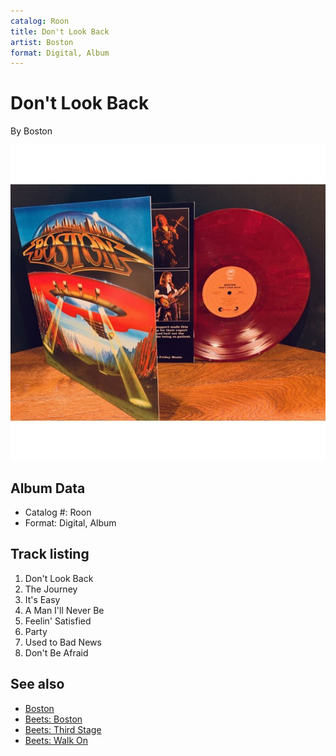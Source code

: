 ```yaml
---
catalog: Roon
title: Don't Look Back
artist: Boston
format: Digital, Album
---
```


# Don't Look Back

By Boston

![](../../assets/albumcovers/Boston-Dont_Look_Back.png)

## Album Data

- Catalog #: Roon
- Format: Digital, Album


## Track listing


1. Don't Look Back
2. The Journey
3. It's Easy
4. A Man I'll Never Be
5. Feelin' Satisfied
6. Party
7. Used to Bad News
8. Don't Be Afraid


## See also

- [Boston](Boston.md)
- [Beets: Boston](../../Beets/Boston/Boston.md)
- [Beets: Third Stage](../../Beets/Boston/Third_Stage.md)
- [Beets: Walk On](../../Beets/Boston/Walk_On.md)
